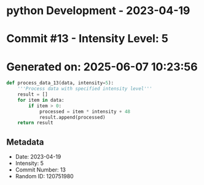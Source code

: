 ﻿# python Development - 2023-04-19
# Commit #13 - Intensity Level: 5
# Generated on: 2025-06-07 10:23:56
```python
def process_data_13(data, intensity=5):
    '''Process data with specified intensity level'''
    result = []
    for item in data:
        if item > 0:
            processed = item * intensity + 48
            result.append(processed)
    return result
```
## Metadata
- Date: 2023-04-19
- Intensity: 5
- Commit Number: 13
- Random ID: 120751980
